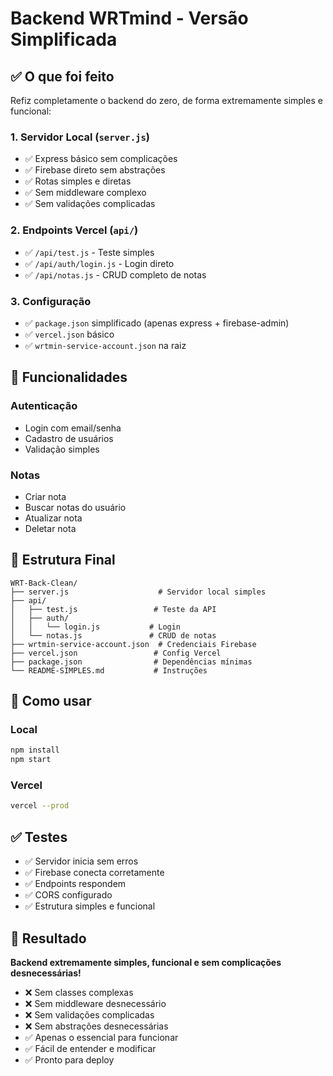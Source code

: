 # Backend WRTmind - Versão Simplificada

## ✅ O que foi feito

Refiz completamente o backend do zero, de forma extremamente simples e funcional:

### 1. Servidor Local (`server.js`)
- ✅ Express básico sem complicações
- ✅ Firebase direto sem abstrações
- ✅ Rotas simples e diretas
- ✅ Sem middleware complexo
- ✅ Sem validações complicadas

### 2. Endpoints Vercel (`api/`)
- ✅ `/api/test.js` - Teste simples
- ✅ `/api/auth/login.js` - Login direto
- ✅ `/api/notas.js` - CRUD completo de notas

### 3. Configuração
- ✅ `package.json` simplificado (apenas express + firebase-admin)
- ✅ `vercel.json` básico
- ✅ `wrtmin-service-account.json` na raiz

## 🎯 Funcionalidades

### Autenticação
- Login com email/senha
- Cadastro de usuários
- Validação simples

### Notas
- Criar nota
- Buscar notas do usuário
- Atualizar nota
- Deletar nota

## 📁 Estrutura Final

```
WRT-Back-Clean/
├── server.js                    # Servidor local simples
├── api/
│   ├── test.js                 # Teste da API
│   ├── auth/
│   │   └── login.js           # Login
│   └── notas.js               # CRUD de notas
├── wrtmin-service-account.json  # Credenciais Firebase
├── vercel.json                 # Config Vercel
├── package.json                # Dependências mínimas
└── README-SIMPLES.md           # Instruções
```

## 🚀 Como usar

### Local
```bash
npm install
npm start
```

### Vercel
```bash
vercel --prod
```

## ✅ Testes

- ✅ Servidor inicia sem erros
- ✅ Firebase conecta corretamente
- ✅ Endpoints respondem
- ✅ CORS configurado
- ✅ Estrutura simples e funcional

## 🎉 Resultado

**Backend extremamente simples, funcional e sem complicações desnecessárias!**

- ❌ Sem classes complexas
- ❌ Sem middleware desnecessário
- ❌ Sem validações complicadas
- ❌ Sem abstrações desnecessárias
- ✅ Apenas o essencial para funcionar
- ✅ Fácil de entender e modificar
- ✅ Pronto para deploy 